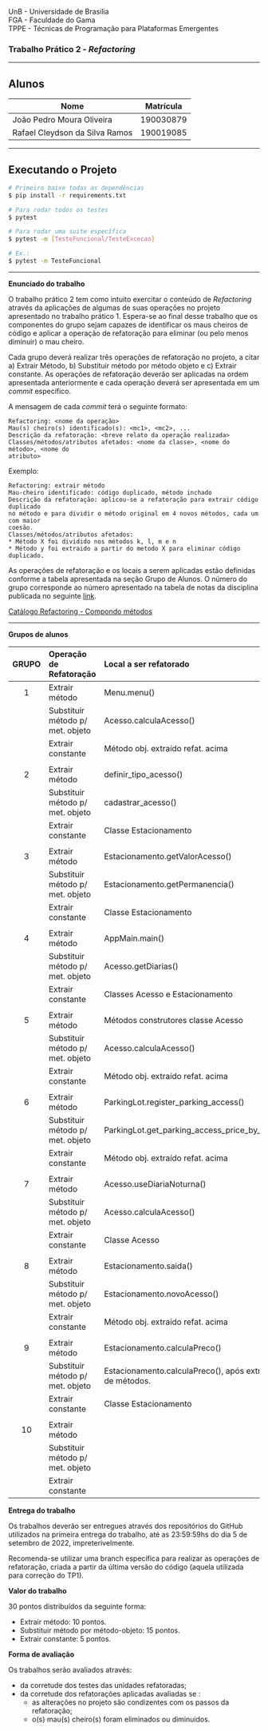 UnB - Universidade de Brasilia  
FGA - Faculdade do Gama  
TPPE - Técnicas de Programação para Plataformas Emergentes  

### Trabalho Prático 2 - _Refactoring_

---

## Alunos

|Nome|Matrícula|
|--|--|
|João Pedro Moura Oliveira|190030879|
|Rafael Cleydson da Silva Ramos|190019085|

---

## Executando o Projeto

```bash
# Primeiro baixe todas as dependências
$ pip install -r requirements.txt

# Para rodar todos os testes
$ pytest

# Para rodar uma suite específica
$ pytest -m [TesteFuncional/TesteExcecao]

# Ex.: 
$ pytest -m TesteFuncional
```

---
**Enunciado do trabalho** 

O trabalho prático 2 tem como intuito exercitar o conteúdo de _Refactoring_
através da aplicações de algumas de suas operações no projeto apresentado no
trabalho prático 1. Espera-se ao final desse trabalho que os componentes do
grupo sejam capazes de identificar os maus cheiros de código e aplicar a
operação de refatoração para eliminar (ou pelo menos diminuir) o mau cheiro.

Cada grupo deverá realizar três operações de refatoração no projeto, a citar a)
Extrair Método, b) Substituir método por método objeto e c) Extrair constante.
As operações de refatoração deverão ser aplicadas na ordem apresentada
anteriormente e cada operação deverá ser apresentada em um _commit_ específico.

A mensagem de cada _commit_ terá o seguinte formato: 
```
Refactoring: <nome da operação>
Mau(s) cheiro(s) identificado(s): <mc1>, <mc2>, ...
Descrição da refatoração: <breve relato da operação realizada>
Classes/métodos/atributos afetados: <nome da classe>, <nome do método>, <nome do
atributo> 
```

Exemplo: 
```
Refactoring: extrair método
Mau-cheiro identificado: código duplicado, método inchado
Descrição da refatoração: aplicou-se a refatoração para extrair código duplicado
no método e para dividir o método original em 4 novos métodos, cada um com maior
coesão. 
Classes/métodos/atributos afetados: 
* Método X foi dividido nos métodos k, l, m e n
* Método y foi extraido a partir do metodo X para eliminar código duplicado.
```

As operações de refatoração e os locais a serem aplicadas estão definidas
conforme a tabela apresentada na seção Grupo de Alunos. O número do grupo
corresponde ao número apresentado na tabela de notas da disciplina publicada no
seguinte [link](https://docs.google.com/spreadsheets/d/1NzYy8VntAAnhbXChcWw-9AduNwpJm0JhbZPHSXGrF68/edit?usp=sharing).

[Catálogo Refactoring - Compondo métodos](https://github.com/andrelanna/andrelanna.github.io/blob/master/lectures/das/Catalogo_Refatoracao_Compondo_metodos.pdf)

---

**Grupos de alunos**

|  **GRUPO**  |   **Operação de Refatoração**  |   **Local a ser refatorado**  |
|:-----------:|:-------------------------------|:------------------------------|
|      1      | Extrair método                 |Menu.menu()                    |
|             |Substituir método p/ met. objeto|Acesso.calculaAcesso()         |
|             | Extrair constante              |Método obj. extraído refat. acima|
|             |                                |                               |
|      2      | Extrair método                 |definir_tipo_acesso()          |
|             |Substituir método p/ met. objeto|cadastrar_acesso()             |
|             | Extrair constante              |Classe Estacionamento          |
|             |                                |                               |
|      3      | Extrair método                 |Estacionamento.getValorAcesso()|
|             |Substituir método p/ met. objeto|Estacionamento.getPermanencia()|
|             | Extrair constante              |Classe Estacionamento          |
|             |                                |                               |
|      4      | Extrair método                 |AppMain.main()                 |
|             |Substituir método p/ met. objeto|Acesso.getDiarias()            |
|             | Extrair constante              |Classes Acesso e Estacionamento|
|             |                                |                               |
|      5      | Extrair método                 |Métodos construtores classe Acesso|
|             |Substituir método p/ met. objeto|Acesso.calculaAcesso()         |
|             | Extrair constante              |Método obj. extraído refat. acima|
|             |                                |                               |
|      6      | Extrair método                 |ParkingLot.register_parking_access()|
|             |Substituir método p/ met. objeto|ParkingLot.get_parking_access_price_by_time()|
|             | Extrair constante              |Método obj. extraído refat. acima|
|             |                                |                               |
|      7      | Extrair método                 |Acesso.useDiariaNoturna()      |
|             |Substituir método p/ met. objeto|Acesso.calculaAcesso()         |
|             | Extrair constante              |Classe Acesso                  |
|             |                                |                               |
|      8      | Extrair método                 |Estacionamento.saida()         |
|             |Substituir método p/ met. objeto|Estacionamento.novoAcesso()    |
|             | Extrair constante              |Método obj. extraído refat. acima|
|             |                                |                               |
|      9      | Extrair método                 |Estacionamento.calculaPreco()  |
|             |Substituir método p/ met. objeto|Estacionamento.calculaPreco(), após extração de métodos.|
|             | Extrair constante              |Classe Estacionamento          |
|             |                                |                               |
|     10      | Extrair método                 |                               |
|             |Substituir método p/ met. objeto|                               |
|             | Extrair constante              |                               |


**Entrega do trabalho**

Os trabalhos deverão ser entregues através dos repositórios do GitHub utilizados
na primeira entrega do trabalho, até as 23:59:59hs do dia 5 de setembro de 2022,
impreterivelmente. 

Recomenda-se utilizar uma branch específica para realizar as operações de
refatoração, criada a partir da última versão do código (aquela utilizada para
correção do TP1). 


**Valor do trabalho**

30 pontos distribuídos da seguinte forma: 
- Extrair método: 10 pontos.
- Substituir método por método-objeto: 15 pontos. 
- Extrair constante: 5 pontos.

**Forma de avaliação**

Os trabalhos serão avaliados através:

- da corretude dos testes das unidades refatoradas;
- da corretude dos refatorações aplicadas avaliadas se : 
    - as alterações no projeto são condizentes com os passos da refatoração;
    - o(s) mau(s) cheiro(s) foram eliminados ou diminuidos.
